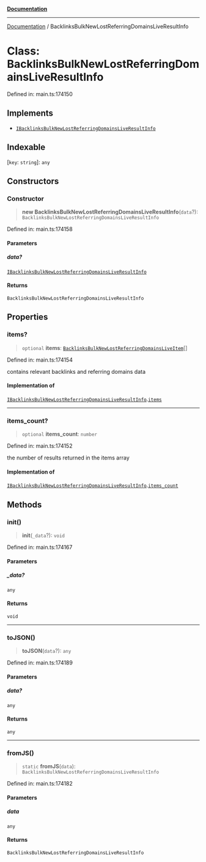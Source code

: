 [**Documentation**](../README.md)

***

[Documentation](../README.md) / BacklinksBulkNewLostReferringDomainsLiveResultInfo

# Class: BacklinksBulkNewLostReferringDomainsLiveResultInfo

Defined in: main.ts:174150

## Implements

- [`IBacklinksBulkNewLostReferringDomainsLiveResultInfo`](../interfaces/IBacklinksBulkNewLostReferringDomainsLiveResultInfo.md)

## Indexable

\[`key`: `string`\]: `any`

## Constructors

### Constructor

> **new BacklinksBulkNewLostReferringDomainsLiveResultInfo**(`data`?): `BacklinksBulkNewLostReferringDomainsLiveResultInfo`

Defined in: main.ts:174158

#### Parameters

##### data?

[`IBacklinksBulkNewLostReferringDomainsLiveResultInfo`](../interfaces/IBacklinksBulkNewLostReferringDomainsLiveResultInfo.md)

#### Returns

`BacklinksBulkNewLostReferringDomainsLiveResultInfo`

## Properties

### items?

> `optional` **items**: [`BacklinksBulkNewLostReferringDomainsLiveItem`](BacklinksBulkNewLostReferringDomainsLiveItem.md)[]

Defined in: main.ts:174154

contains relevant backlinks and referring domains data

#### Implementation of

[`IBacklinksBulkNewLostReferringDomainsLiveResultInfo`](../interfaces/IBacklinksBulkNewLostReferringDomainsLiveResultInfo.md).[`items`](../interfaces/IBacklinksBulkNewLostReferringDomainsLiveResultInfo.md#items)

***

### items\_count?

> `optional` **items\_count**: `number`

Defined in: main.ts:174152

the number of results returned in the items array

#### Implementation of

[`IBacklinksBulkNewLostReferringDomainsLiveResultInfo`](../interfaces/IBacklinksBulkNewLostReferringDomainsLiveResultInfo.md).[`items_count`](../interfaces/IBacklinksBulkNewLostReferringDomainsLiveResultInfo.md#items_count)

## Methods

### init()

> **init**(`_data`?): `void`

Defined in: main.ts:174167

#### Parameters

##### \_data?

`any`

#### Returns

`void`

***

### toJSON()

> **toJSON**(`data`?): `any`

Defined in: main.ts:174189

#### Parameters

##### data?

`any`

#### Returns

`any`

***

### fromJS()

> `static` **fromJS**(`data`): `BacklinksBulkNewLostReferringDomainsLiveResultInfo`

Defined in: main.ts:174182

#### Parameters

##### data

`any`

#### Returns

`BacklinksBulkNewLostReferringDomainsLiveResultInfo`
